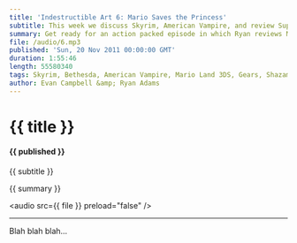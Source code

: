 ```yaml
---
title: 'Indestructible Art 6: Mario Saves the Princess'
subtitle: This week we discuss Skyrim, American Vampire, and review Super Mario 3D Land 3DS
summary: Get ready for an action packed episode in which Ryan reviews Mario Land 3DS, Gears of War 3, and spotlights American Vampire author Scott Snyder. Evan gets sucked into the world of Skyrim, experiences a heart breaking art change with Billy Batson and the Magic of Shazam! and lastly the guys answer their first fan question.
file: /audio/6.mp3
published: 'Sun, 20 Nov 2011 00:00:00 GMT'
duration: 1:55:46
length: 55580340
tags: Skyrim, Bethesda, American Vampire, Mario Land 3DS, Gears, Shazam, Nintendo, Scott Snyder, Detective Comics, Games, Goon, Frank Miller, Metal Gear, Starhawk, Aquaman
author: Evan Campbell &amp; Ryan Adams
---
```


# {{ title }}

#### {{ published }}

{{ subtitle }}  
  
{{ summary }}  

<audio src={{ file }} preload="false" />

- - -

Blah blah blah...

